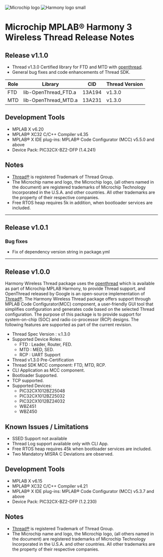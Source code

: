 ﻿![Microchip logo](https://raw.githubusercontent.com/wiki/Microchip-MPLAB-Harmony/Microchip-MPLAB-Harmony.github.io/images/microchip_logo.png)
![Harmony logo small](https://raw.githubusercontent.com/wiki/Microchip-MPLAB-Harmony/Microchip-MPLAB-Harmony.github.io/images/microchip_mplab_harmony_logo_small.png)

# Microchip MPLAB® Harmony 3 Wireless Thread Release Notes

## Release v1.1.0

-  Thread v1.3.0 Certified library for FTD and MTD with [openthread](https://github.com/Microchip-MPLAB-Harmony/openthread/releases/tag/thread-reference-20230706).
-  General bug fixes and code enhancements of Thread SDK.

|    Role  |       Library       |    CID   |Thread Version|
|----------|---------------------|----------|--------------|
|    FTD   | lib-OpenThread_FTD.a|  13A194  |    v1.3.0    |
|    MTD   | lib-OpenThread_MTD.a|  13A231  |    v1.3.0    |

## Development Tools
-   MPLAB X v6.20
-   MPLAB® XC32 C/C++ Compiler v4.35
-   MPLAB® X IDE plug-ins: MPLAB® Code Configurator (MCC) v5.5.0 and above
-   Device Pack: PIC32CX-BZ2-DFP (1.4.241)


## Notes
-   [Thread®](https://www.threadgroup.org/) is registered Trademark of Thread Group.
-   The Microchip name and logo, the Microchip logo, (all others named in the document) are registered trademarks of Microchip Technology Incorporated in the U.S.A. and other countries. All other trademarks are the property of their respective companies.
-   Free RTOS heap requires 5k in addition, when bootloader services are included.
_______________________________

## Release v1.0.1

### Bug fixes

- Fix of dependency version string in package.yml

________________________________

## Release v1.0.0

Harmony Wireless Thread package uses the [openthread](https://github.com/Microchip-MPLAB-Harmony/openthread/releases/tag/mchp_harmony_wireless_thread_v1.0.0) which is available as part of Microchip MPLAB Harmony, to provide Thread support, and OpenThread released by Google is an open-source implementation of [Thread®](https://www.threadgroup.org/).
The Harmony Wireless Thread package offers support through MPLAB Code Configurator(MCC) component, a user-friendly GUI tool that simplifies configuration and generates code based on the selected Thread
configuration. The purpose of this package is to provide support for system-on-chip (SOC) and radio co-processor (RCP) designs.
The following features are supported as part of the current revision.

-  Thread Spec Version : v.1.3.0
-  Supported Device Roles:
    - FTD : Leader, Router, FED.
    - MTD : MED, SED.
    - RCP : UART Support
-  Thread v1.3.0 Pre-Certification
-  Thread SDK MCC component: FTD, MTD, RCP.
-  CLI Application as MCC component.
-  Bootloader Supported.
-  TCP supported.
-  Supported Devices:
    - PIC32CX1012BZ25048
    - PIC32CX1012BZ25032
    - PIC32CX1012BZ24032
    - WBZ451
    - WBZ450


## Known Issues / Limitations

-   SSED Support not available
-   Thread Log support available only with CLI App.
-   Free RTOS heap requires 45k when bootloader services are included.
-   Two Mandatory MISRA C Deviations are observed.

## Development Tools
-   MPLAB X v6.15
-   MPLAB® XC32 C/C++ Compiler v4.21
-   MPLAB® X IDE plug-ins: MPLAB® Code Configurator (MCC) v5.3.7 and above
-   Device Pack: PIC32CX-BZ2-DFP (1.2.230)

## Notes
-   [Thread®](https://www.threadgroup.org/) is registered Trademark of Thread Group.
-   The Microchip name and logo, the Microchip logo, (all others named in the document) are registered trademarks of Microchip Technology Incorporated in the U.S.A. and other countries. All other trademarks are the property of their respective companies.
